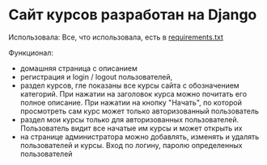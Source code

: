 # Сайт курсов разработан на Django

Использовала:
Все, что использовала, есть в [requirements.txt](requirements.txt)

Функционал:
- домашняя страница с описанием
- регистрация и login / logout пользователей,
- раздел курсов, гле показаны все курсы сайта с обозначением категорий.
При нажатии на заголовок курса можно почитать его полное описание. При нажатии на кнопку "Начать", по которой просмотреть сам курс может только авторизованный пользователь 
- раздел мои курсы только для авторизованных пользователей. Пользователь видит все начатые им курсы и может открыть их
- на странице администратора можно добавлять, изменять и удалять пользователей и курсы. Вход по логину, паролю определенных пользователей
